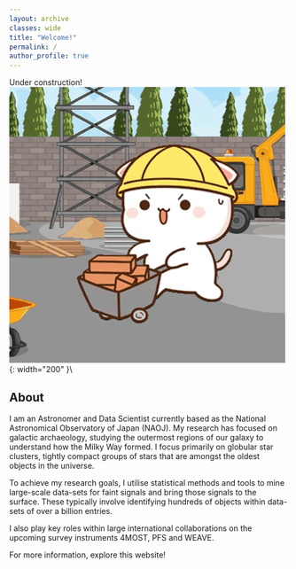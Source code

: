 ```yaml
---
layout: archive
classes: wide
title: "Welcome!"
permalink: / 
author_profile: true
---
```

Under construction!\
![Distant structures expected based on accretion event orbits](/assets/images/peach-cat-construction-worker.gif){: width="200" }\

## About
I am an Astronomer and Data Scientist currently based as the National Astronomical Observatory of Japan (NAOJ). My research has focused on galactic archaeology, studying the outermost regions of our galaxy to understand how the Milky Way formed. I focus primarily on globular star clusters, tightly compact groups of stars that are amongst the oldest objects in the universe. 

To achieve my research goals, I utilise statistical methods and tools to mine large-scale data-sets for faint signals and bring those signals to the surface. These typically involve identifying hundreds of objects within data-sets of over a billion entries.

I also play key roles within large international collaborations on the upcoming survey instruments 4MOST, PFS and WEAVE. 

For more information, explore this website!


